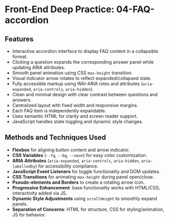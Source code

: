 # Front-End Deep Practice: 04-FAQ-accordion  

## Features  
- Interactive accordion interface to display FAQ content in a collapsible format.  
- Clicking a question expands the corresponding answer panel while updating ARIA attributes.  
- Smooth panel animation using CSS `max-height` transition.  
- Visual indicator arrow rotates to reflect expanded/collapsed state.  
- Fully accessible markup using WAI-ARIA roles and attributes (`aria-expanded`, `aria-controls`, `aria-hidden`).  
- Clean and minimal design with clear contrast between questions and answers.  
- Centralized layout with fixed width and responsive margins.  
- Each FAQ item is independently expandable.  
- Uses semantic HTML for clarity and screen reader support.  
- JavaScript handles state toggling and dynamic style changes.  

## Methods and Techniques Used  
- **Flexbox** for aligning button content and arrow indicator.  
- **CSS Variables** (`--fg`, `--bg`, `--neon`) for easy color customization.  
- **ARIA Attributes** (`aria-expanded`, `aria-controls`, `aria-hidden`, `aria-labelledby`) for accessibility compliance.  
- **JavaScript Event Listeners** for toggle functionality and DOM updates.  
- **CSS Transitions** for animating `max-height` during panel open/close.  
- **Pseudo-elements and Borders** to create a rotating arrow icon.  
- **Progressive Enhancement**: base functionality works with HTML/CSS; interactivity added via JS.  
- **Dynamic Style Adjustments** using `scrollHeight` to smoothly expand panels.  
- **Separation of Concerns**: HTML for structure, CSS for styling/animation, JS for behavior.  
